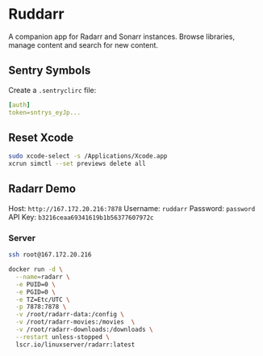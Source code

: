 # Ruddarr

A companion app for Radarr and Sonarr instances. Browse libraries, manage content and search for new content.

## Sentry Symbols

Create a `.sentryclirc` file:

```yml
[auth]
token=sntrys_eyJp...
```

## Reset Xcode 

```bash
sudo xcode-select -s /Applications/Xcode.app
xcrun simctl --set previews delete all
```

## Radarr Demo

Host: `http://167.172.20.216:7878`
Username: `ruddarr`
Password: `password`
API Key: `b3216ceaa69341619b1b56377607972c`

### Server

```bash
ssh root@167.172.20.216

docker run -d \
  --name=radarr \
  -e PUID=0 \
  -e PGID=0 \
  -e TZ=Etc/UTC \
  -p 7878:7878 \
  -v /root/radarr-data:/config \
  -v /root/radarr-movies:/movies  \
  -v /root/radarr-downloads:/downloads \
  --restart unless-stopped \
  lscr.io/linuxserver/radarr:latest
```
